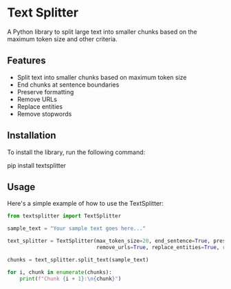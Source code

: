 # Text Splitter

A Python library to split large text into smaller chunks based on the maximum token size and other criteria.

## Features

- Split text into smaller chunks based on maximum token size
- End chunks at sentence boundaries
- Preserve formatting
- Remove URLs
- Replace entities
- Remove stopwords

## Installation

To install the library, run the following command:

pip install textsplitter


## Usage

Here's a simple example of how to use the TextSplitter:

```python
from textsplitter import TextSplitter

sample_text = "Your sample text goes here..."

text_splitter = TextSplitter(max_token_size=20, end_sentence=True, preserve_formatting=True,
                             remove_urls=True, replace_entities=True, remove_stopwords=True, language='english')

chunks = text_splitter.split_text(sample_text)

for i, chunk in enumerate(chunks):
    print(f"Chunk {i + 1}:\n{chunk}")
